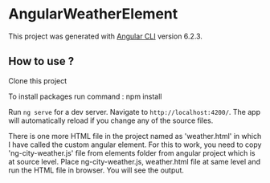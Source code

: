 # AngularWeatherElement

This project was generated with [Angular CLI](https://github.com/angular/angular-cli) version 6.2.3.

## How to use ?

Clone this project

To install packages run command : npm install

Run `ng serve` for a dev server. Navigate to `http://localhost:4200/`. The app will automatically reload if you change any of the source files.

There is one more HTML file in the project named as 'weather.html' in which I have called the custom angular element.
For this to work, you need to copy 'ng-city-weather.js' file from elements folder from angular project which is at source level.
Place ng-city-weather.js, weather.html file at same level and run the HTML file in browser. You will see the output.

